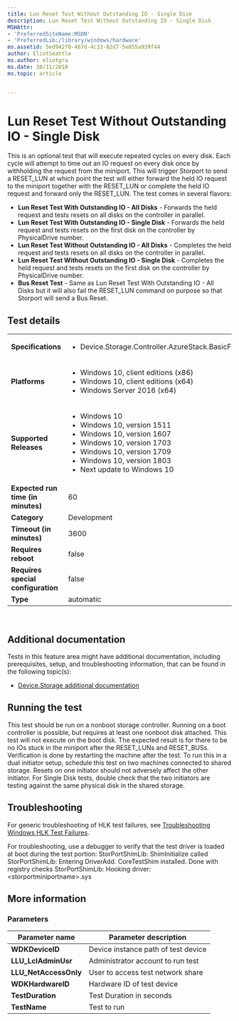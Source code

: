 ```yaml
---
title: Lun Reset Test Without Outstanding IO - Single Disk
description: Lun Reset Test Without Outstanding IO - Single Disk
MSHAttr:
- 'PreferredSiteName:MSDN'
- 'PreferredLib:/library/windows/hardware'
ms.assetid: 5ed942f0-487d-4c33-82d7-5e855a939f44
author: EliotSeattle
ms.author: eliotgra
ms.date: 10/11/2018
ms.topic: article


---
```


# <span id="p_hlk_test.7bd451a1-ca80-4d9b-8105-17c74cea72f0"></span>Lun Reset Test Without Outstanding IO - Single Disk


This is an optional test that will execute repeated cycles on every disk. Each cycle will attempt to time out an IO request on every disk once by withholding the request from the miniport. This will trigger Storport to send a RESET\_LUN at which point the test will either forward the held IO request to the miniport together with the RESET\_LUN or complete the held IO request and forward only the RESET\_LUN. The test comes in several flavors:

-   **Lun Reset Test With Outstanding IO - All Disks** - Forwards the held request and tests resets on all disks on the controller in parallel.
-   **Lun Reset Test With Outstanding IO - Single Disk** - Forwards the held request and tests resets on the first disk on the controller by PhysicalDrive number.
-   **Lun Reset Test Without Outstanding IO - All Disks** - Completes the held request and tests resets on all disks on the controller in parallel.
-   **Lun Reset Test Without Outstanding IO - Single Disk** - Completes the held request and tests resets on the first disk on the controller by PhysicalDrive number.
-   **Bus Reset Test** - Same as Lun Reset Test With Outstanding IO - All Disks but it will also fail the RESET\_LUN command on purpose so that Storport will send a Bus Reset.

## Test details
|||
|---|---|
| **Specifications**  | <ul><li>Device.Storage.Controller.AzureStack.BasicFunction</li></ul> |  
| **Platforms**   | <ul><li>Windows 10, client editions (x86)</li><li>Windows 10, client editions (x64)</li><li>Windows Server 2016 (x64)</li></ul> |
| **Supported Releases** | <ul><li>Windows 10</li><li>Windows 10, version 1511</li><li>Windows 10, version 1607</li><li>Windows 10, version 1703</li><li>Windows 10, version 1709</li><li>Windows 10, version 1803</li><li>Next update to Windows 10</li></ul> |
|**Expected run time (in minutes)**| 60 |
|**Category**| Development |
|**Timeout (in minutes)**| 3600 |
|**Requires reboot**| false |
|**Requires special configuration**| false |
|**Type**| automatic |

 

## <span id="Additional_documentation"></span><span id="additional_documentation"></span><span id="ADDITIONAL_DOCUMENTATION"></span>Additional documentation


Tests in this feature area might have additional documentation, including prerequisites, setup, and troubleshooting information, that can be found in the following topic(s):

-   [Device.Storage additional documentation](device-storage-additional-documentation.md)

## <span id="Running_the_test"></span><span id="running_the_test"></span><span id="RUNNING_THE_TEST"></span>Running the test


This test should be run on a nonboot storage controller. Running on a boot controller is possible, but requires at least one nonboot disk attached. This test will not execute on the boot disk. The expected result is for there to be no IOs stuck in the miniport after the RESET\_LUNs and RESET\_BUSs. Verification is done by restarting the machine after the test. To run this in a dual initiator setup, schedule this test on two machines connected to shared storage. Resets on one initiator should not adversely affect the other initiator. For Single Disk tests, double check that the two initiators are testing against the same physical disk in the shared storage.

## <span id="Troubleshooting"></span><span id="troubleshooting"></span><span id="TROUBLESHOOTING"></span>Troubleshooting


For generic troubleshooting of HLK test failures, see [Troubleshooting Windows HLK Test Failures](..\user\troubleshooting-windows-hlk-test-failures.md).

For troubleshooting, use a debugger to verify that the test driver is loaded at boot during the test portion: StorPortShimLib: ShimInitialize called StorPortShimLib: Entering DriverAdd. CoreTestShim installed. Done with registry checks StorPortShimLib: Hooking driver: &lt;storportminiportname&gt;.sys

## <span id="More_information"></span><span id="more_information"></span><span id="MORE_INFORMATION"></span>More information


### <span id="Parameters"></span><span id="parameters"></span><span id="PARAMETERS"></span>Parameters

| Parameter name         | Parameter description               |
|------------------------|-------------------------------------|
| **WDKDeviceID**        | Device instance path of test device |
| **LLU\_LclAdminUsr**   | Administrator account to run test   |
| **LLU\_NetAccessOnly** | User to access test network share   |
| **WDKHardwareID**      | Hardware ID of test device          |
| **TestDuration**       | Test Duration in seconds            |
| **TestName**           | Test to run                         |

 

 

 






